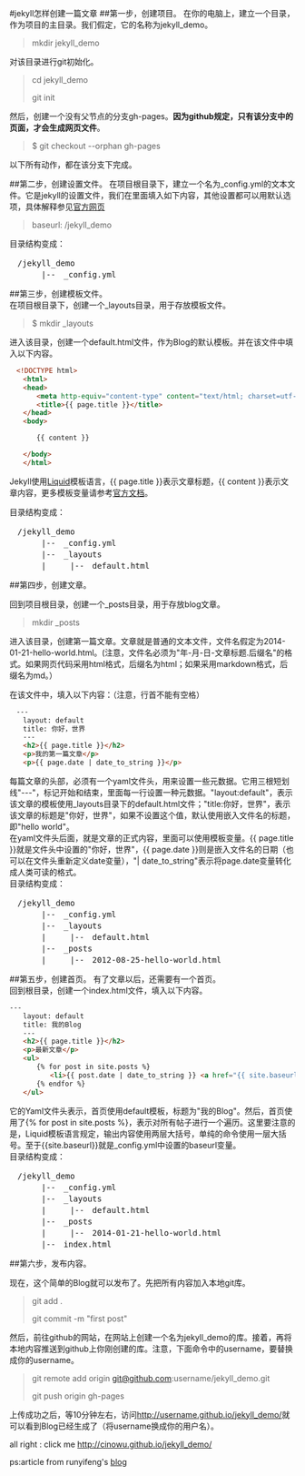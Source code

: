 #jekyll怎样创建一篇文章
##第一步，创建项目。
在你的电脑上，建立一个目录，作为项目的主目录。我们假定，它的名称为jekyll_demo。  
>mkdir jekyll_demo


对该目录进行git初始化。  
>cd jekyll_demo
>
>git init


然后，创建一个没有父节点的分支gh-pages。**因为github规定，只有该分支中的页面，才会生成网页文件**。  
>$ git checkout --orphan gh-pages


以下所有动作，都在该分支下完成。


##第二步，创建设置文件。
在项目根目录下，建立一个名为_config.yml的文本文件。它是jekyll的设置文件，我们在里面填入如下内容，其他设置都可以用默认选项，具体解释参见[官方网页](https://github.com/jekyll/jekyll/wiki/Configuration)

>baseurl: /jekyll_demo


目录结构变成：
<pre>
　/jekyll_demo
　　　　|--　_config.yml
</pre>


##第三步，创建模板文件。  
在项目根目录下，创建一个_layouts目录，用于存放模板文件。  
>$ mkdir _layouts


进入该目录，创建一个default.html文件，作为Blog的默认模板。并在该文件中填入以下内容。  
```html
　<!DOCTYPE html>
　　<html>
　　<head>
　　　　<meta http-equiv="content-type" content="text/html; charset=utf-8" />
　　　　<title>{{ page.title }}</title>
　　</head>
　　<body>

　　　　{{ content }}

　　</body>
　　</html>
```

Jekyll使用[Liquid](https://github.com/shopify/liquid/wiki/liquid-for-designers)模板语言，{{ page.title }}表示文章标题，{{ content }}表示文章内容，更多模板变量请参考[官方文档](https://github.com/jekyll/jekyll/wiki/Template-Data)。

目录结构变成：
<pre>
　/jekyll_demo
　　　　|--　_config.yml
　　　　|--　_layouts
　　　　|　　　|--　default.html
</pre>


##第四步，创建文章。

回到项目根目录，创建一个_posts目录，用于存放blog文章。
>mkdir _posts

进入该目录，创建第一篇文章。文章就是普通的文本文件，文件名假定为2014-01-21-hello-world.html。(注意，文件名必须为"年-月-日-文章标题.后缀名"的格式。如果网页代码采用html格式，后缀名为html；如果采用markdown格式，后缀名为md。）


在该文件中，填入以下内容：（注意，行首不能有空格）
```html
　---
　　layout: default
　　title: 你好，世界
　　---
　　<h2>{{ page.title }}</h2>
　　<p>我的第一篇文章</p>
　　<p>{{ page.date | date_to_string }}</p>
```


每篇文章的头部，必须有一个yaml文件头，用来设置一些元数据。它用三根短划线"---"，标记开始和结束，里面每一行设置一种元数据。"layout:default"，表示该文章的模板使用_layouts目录下的default.html文件；"title:你好，世界"，表示该文章的标题是"你好，世界"，如果不设置这个值，默认使用嵌入文件名的标题，即"hello world"。  
在yaml文件头后面，就是文章的正式内容，里面可以使用模板变量。{{ page.title }}就是文件头中设置的"你好，世界"，{{ page.date }}则是嵌入文件名的日期（也可以在文件头重新定义date变量），"| date_to_string"表示将page.date变量转化成人类可读的格式。  
目录结构变成：
<pre>
　/jekyll_demo
　　　　|--　_config.yml
　　　　|--　_layouts
　　　　|　　　|--　default.html 
　　　　|--　_posts
　　　　|　　　|--　2012-08-25-hello-world.html
</pre>


##第五步，创建首页。
有了文章以后，还需要有一个首页。  
回到根目录，创建一个index.html文件，填入以下内容。  
```html
---
　　layout: default
　　title: 我的Blog
　　---
　　<h2>{{ page.title }}</h2>
　　<p>最新文章</p>
　　<ul>
　　　　{% for post in site.posts %}
　　　　　　<li>{{ post.date | date_to_string }} <a href="{{ site.baseurl }}{{ post.url }}">{{ post.title }}</a></li>
　　　　{% endfor %}
　　</ul>
```

它的Yaml文件头表示，首页使用default模板，标题为"我的Blog"。然后，首页使用了{% for post in site.posts %}，表示对所有帖子进行一个遍历。这里要注意的是，Liquid模板语言规定，输出内容使用两层大括号，单纯的命令使用一层大括号。至于{{site.baseurl}}就是_config.yml中设置的baseurl变量。  
目录结构变成：  
<pre>
　/jekyll_demo
　　　　|--　_config.yml
　　　　|--　_layouts
　　　　|　　　|--　default.html 
　　　　|--　_posts
　　　　|　　　|--　2014-01-21-hello-world.html
　　　　|--　index.html
</pre>


##第六步，发布内容。

现在，这个简单的Blog就可以发布了。先把所有内容加入本地git库。  
>git add .
>
>git commit -m "first post"


然后，前往github的网站，在网站上创建一个名为jekyll_demo的库。接着，再将本地内容推送到github上你刚创建的库。注意，下面命令中的username，要替换成你的username。

>git remote add origin git@github.com:username/jekyll_demo.git
>
>git push origin gh-pages



上传成功之后，等10分钟左右，访问<http://username.github.io/jekyll_demo/>就可以看到Blog已经生成了（将username换成你的用户名）。


all right : click me <http://cinowu.github.io/jekyll_demo/>


ps:article from runyifeng's [blog](http://www.ruanyifeng.com/blog/2012/08/blogging_with_jekyll.html)

